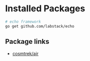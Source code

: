 # Installed Packages

```bash
# echo framework
go get github.com/labstack/echo
```

## Package links

- [cosmtrek/air](https://github.com/cosmtrek/air)
